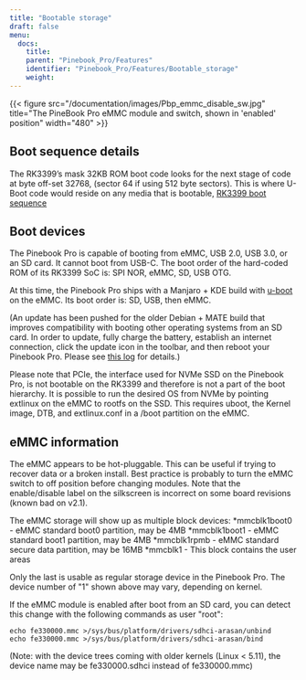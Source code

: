```yaml
---
title: "Bootable storage"
draft: false
menu:
  docs:
    title:
    parent: "Pinebook_Pro/Features"
    identifier: "Pinebook_Pro/Features/Bootable_storage"
    weight:
---
```


{{< figure src="/documentation/images/Pbp_emmc_disable_sw.jpg" title="The PineBook Pro eMMC module and switch, shown in 'enabled' position" width="480" >}}

## Boot sequence details

The RK3399’s mask 32KB ROM boot code looks for the next stage of code at byte off-set 32768, (sector 64 if using 512 byte sectors). This is where U-Boot code would reside on any media that is bootable, [RK3399 boot sequence](/documentation/General/RK3399_boot_sequence)

## Boot devices

The Pinebook Pro is capable of booting from eMMC, USB 2.0, USB 3.0, or an SD card. It cannot boot from USB-C. The boot order of the hard-coded ROM of its RK3399 SoC is: SPI NOR, eMMC, SD, USB OTG.

At this time, the Pinebook Pro ships with a Manjaro + KDE build with [u-boot](https://www.denx.de/wiki/U-Boot/) on the eMMC. Its boot order is: SD, USB, then eMMC.

(An update has been pushed for the older Debian + MATE build that improves compatibility with booting other operating systems from an SD card. In order to update, fully charge the battery, establish an internet connection, click the update icon in the toolbar, and then reboot your Pinebook Pro. Please see [this log](https://forum.pine64.org/showthread.php?tid=7830) for details.)

Please note that PCIe, the interface used for NVMe SSD on the Pinebook Pro, is not bootable on the RK3399 and therefore is not a part of the boot hierarchy. It is possible to run the desired OS from NVMe by pointing extlinux on the eMMC to rootfs on the SSD. This requires uboot, the Kernel image, DTB, and extlinux.conf
in a /boot partition on the eMMC.

## eMMC information

The eMMC appears to be hot-pluggable. This can be useful if trying to recover data or a broken install. Best practice is probably to turn the eMMC switch to off position before changing modules. Note that the enable/disable label on the silkscreen is incorrect on some board revisions (known bad on v2.1).

The eMMC storage will show up as multiple block devices:
*mmcblk1boot0 - eMMC standard boot0 partition, may be 4MB
*mmcblk1boot1 - eMMC standard boot1 partition, may be 4MB
*mmcblk1rpmb - eMMC standard secure data partition, may be 16MB
*mmcblk1 - This block contains the user areas

Only the last is usable as regular storage device in the Pinebook Pro.
The device number of "1" shown above may vary, depending on kernel.

If the eMMC module is enabled after boot from an SD card, you can detect this change with the following commands as user "root":

    echo fe330000.mmc >/sys/bus/platform/drivers/sdhci-arasan/unbind
    echo fe330000.mmc >/sys/bus/platform/drivers/sdhci-arasan/bind

(Note: with the device trees coming with older kernels (Linux < 5.11), the device name may be fe330000.sdhci instead of fe330000.mmc)
